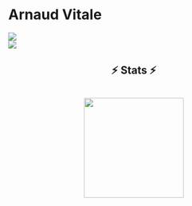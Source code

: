 # Arnaud Vitale

<a href="https://skillicons.dev">
  <img src="https://skillicons.dev/icons?i=c,cpp,python,html,css,js,ts,nodejs,express,react,php,symfony" />
</a>
<br>
<a href="https://skillicons.dev">
  <img src="https://skillicons.dev/icons?i=git,github,gitlab,docker,mongoDB,mysql,linux,vscode,bash,postman" />
</a>

<h2 align="center">⚡ Stats ⚡</h2>
<br>
<div align="center">
  <a href="https://github.com/ArnaudVitale/github-readme-stats">
    <img height=200 align="center" src="https://github-readme-stats.vercel.app/api/top-langs/?username=ArnaudVitale&title_color=ff652f&text_color=ffffff&icon_color=ff652f&langs_count=8&layout=compact&size_weight=0.5&count_weight=0.5&theme=codeSTACKr&border_color=ff652f&hide=css" />
  </a>
</div>

